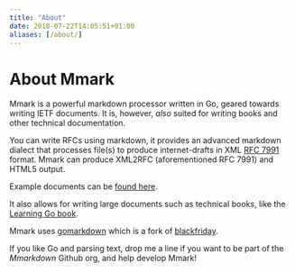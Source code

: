 ```yaml
---
title: "About"
date: 2018-07-22T14:05:51+01:00
aliases: [/about/]
---
```


# About Mmark

Mmark is a powerful markdown processor written in Go, geared towards writing IETF documents. It is,
however, *also* suited for writing books and other technical documentation.

You can write RFCs using markdown, it provides an advanced markdown dialect that processes
file(s) to produce internet-drafts in XML [RFC 7991](https://tools.ietf.org/html/rfc7991)
format. Mmark can produce XML2RFC (aforementioned RFC 7991) and HTML5 output.

Example documents can be [found here](https://github.com/mmarkdown/mmark/tree/master/rfc).

It also allows for writing large documents such as technical books, like the
[Learning Go book](https://miek.nl/go).

Mmark uses [gomarkdown](https://github.com/gomarkdown/markdown) which is a fork of
[blackfriday](https://github.com/russross/blackfriday/).

If you like Go and parsing text, drop me a line if you want to be part of the *Mmarkdown* Github
org, and help develop Mmark!
